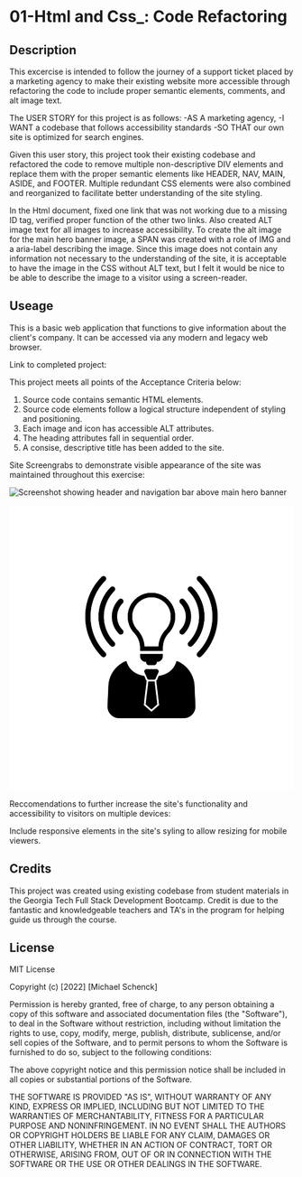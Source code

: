 # 01-Html and Css\_: Code Refactoring

## Description

This excercise is intended to follow the journey of a support ticket placed by a marketing agency to make their existing website more accessible through refactoring the code to include proper semantic elements, comments, and alt image text.

The USER STORY for this project is as follows:
-AS A marketing agency,
-I WANT a codebase that follows accessibility standards
-SO THAT our own site is optimized for search engines.

Given this user story, this project took their existing codebase and refactored the code to remove multiple non-descriptive DIV elements and replace them with the proper semantic elements like HEADER, NAV, MAIN, ASIDE, and FOOTER.
Multiple redundant CSS elements were also combined and reorganized to facilitate better understanding of the site styling.

In the Html document, fixed one link that was not working due to a missing ID tag, verified proper function of the other two links. Also created ALT image text for all images to increase accessibility. To create the alt image for the main hero banner image, a SPAN was created with a role of IMG and a aria-label describing the image. Since this image does not contain any information not necessary to the understanding of the site, it is acceptable to have the image in the CSS without ALT text, but I felt it would be nice to be able to describe the image to a visitor using a screen-reader.

## Useage

This is a basic web application that functions to give information about the client's company. It can be accessed via any modern and legacy web browser.

Link to completed project:

This project meets all points of the Acceptance Criteria below:

1. Source code contains semantic HTML elements.
2. Source code elements follow a logical structure independent of styling and positioning.
3. Each image and icon has accessible ALT attributes.
4. The heading attributes fall in sequential order.
5. A consise, descriptive title has been added to the site.

Site Screengrabs to demonstrate visible appearance of the site was maintained throughout this exercise:

![Screenshot showing header and navigation bar above main hero banner](assets/images/Screenshot_1_Main.jpg)

![Screenshot showing main content section](assets/images/brand-awareness.png)

Reccomendations to further increase the site's functionality and accessibility to visitors on multiple devices:

Include responsive elements in the site's syling to allow resizing for mobile viewers.

## Credits

This project was created using existing codebase from student materials in the Georgia Tech Full Stack Development Bootcamp. Credit is due to the fantastic and knowledgeable teachers and TA's in the program for helping guide us through the course.

## License

MIT License

Copyright (c) [2022] [Michael Schenck]

Permission is hereby granted, free of charge, to any person obtaining a copy
of this software and associated documentation files (the "Software"), to deal
in the Software without restriction, including without limitation the rights
to use, copy, modify, merge, publish, distribute, sublicense, and/or sell
copies of the Software, and to permit persons to whom the Software is
furnished to do so, subject to the following conditions:

The above copyright notice and this permission notice shall be included in all
copies or substantial portions of the Software.

THE SOFTWARE IS PROVIDED "AS IS", WITHOUT WARRANTY OF ANY KIND, EXPRESS OR
IMPLIED, INCLUDING BUT NOT LIMITED TO THE WARRANTIES OF MERCHANTABILITY,
FITNESS FOR A PARTICULAR PURPOSE AND NONINFRINGEMENT. IN NO EVENT SHALL THE
AUTHORS OR COPYRIGHT HOLDERS BE LIABLE FOR ANY CLAIM, DAMAGES OR OTHER
LIABILITY, WHETHER IN AN ACTION OF CONTRACT, TORT OR OTHERWISE, ARISING FROM,
OUT OF OR IN CONNECTION WITH THE SOFTWARE OR THE USE OR OTHER DEALINGS IN THE
SOFTWARE.
